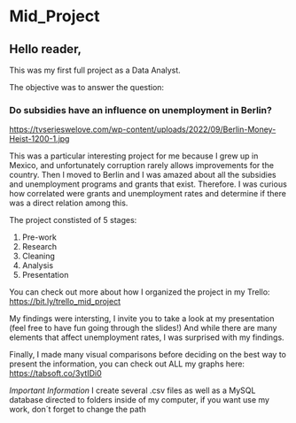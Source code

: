 # Mid_Project
## Hello reader, 

This was my first full project as a Data Analyst. 

The objective was to answer the question:
### Do subsidies have an influence on unemployment in Berlin?
https://tvserieswelove.com/wp-content/uploads/2022/09/Berlin-Money-Heist-1200-1.jpg

This was a particular interesting project for me because I grew up in Mexico, and unfortunately corruption rarely allows improvements for the country. Then I moved to Berlin and I was amazed about all the subsidies and unemployment programs and grants that exist. Therefore. I was curious how correlated were grants and unemployment rates and determine if there was a direct relation among this. 

The project constisted of 5 stages: 
1. Pre-work
2. Research
3. Cleaning
4. Analysis
5. Presentation

You can check out more about how I organized the project in my Trello: https://bit.ly/trello_mid_project

My findings were intersting, I invite you to take a look at my presentation (feel free to have fun going through the slides!)
And while there are many elements that affect unemployment rates, I was surprised with my findings. 

Finally, I made many visual comparisons before deciding on the best way to present the information, you can check out ALL my graphs here: https://tabsoft.co/3ytIDi0

*Important Information*
I create several .csv files as well as a MySQL database directed to folders inside of my computer, if you want use my work, don´t forget to change the path
